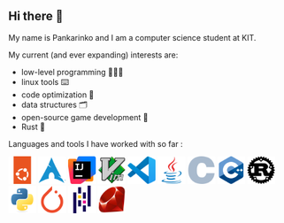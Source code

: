 ## Hi there 🍒

<!--
**Pankarinko/Pankarinko** is a ✨ _special_ ✨ repository because its `README.md` (this file) appears on your GitHub profile.

Here are some ideas to get you started:

- 🔭 I’m currently working on ...
- 🌱 I’m currently learning ...
- 👯 I’m looking to collaborate on ...
- 🤔 I’m looking for help with ...
- 💬 Ask me about ...
- 📫 How to reach me: ...
- 😄 Pronouns: ...
- ⚡ Fun fact: ...
-->

My name is Pankarinko and I am a computer science student at KIT. 

My current (and ever expanding) interests are:
- low-level programming 👩🏽‍💻
- linux tools ⌨️
- code optimization 🚄
- data structures 🗂️
- open-source game development 👾
- Rust 🚀

Languages and tools I have worked with so far :

<picture>
 <img src="https://github.com/devicons/devicon/blob/master/icons/ubuntu/ubuntu-original.svg" alt="Ubuntu" width="50" height="50">
</picture>
<picture>
 <img src="https://github.com/devicons/devicon/blob/master/icons/archlinux/archlinux-original.svg" alt="Arch Linux" width="50" height="50">
</picture>
<picture>
 <img src="https://github.com/devicons/devicon/blob/master/icons/intellij/intellij-original.svg" alt="IntelliJ" width="50" height="50">
</picture>
<picture>
 <img src="https://github.com/devicons/devicon/blob/master/icons/vim/vim-original.svg" alt="Vim" width="50" height="50">
</picture>
<picture>
 <img src="https://github.com/devicons/devicon/blob/master/icons/vscode/vscode-original.svg" alt="VSCode" width="50" height="50">
</picture>
<picture>
 <img src="https://github.com/devicons/devicon/blob/master/icons/java/java-original.svg" alt="Java" width="50" height="50">
</picture>
<picture>
 <img src="https://github.com/devicons/devicon/blob/master/icons/c/c-original.svg" alt="C" width="50" height="50">
</picture>
<picture>
 <img src="https://github.com/devicons/devicon/blob/master/icons/cplusplus/cplusplus-original.svg" alt="CPlusPlus" width="50" height="50">
</picture>
<picture>
 <img src="https://github.com/devicons/devicon/blob/master/icons/rust/rust-original.svg" alt="Rust" width="50" height="50">
</picture>
<picture>
 <img src="https://github.com/devicons/devicon/blob/master/icons/python/python-original.svg" alt="Python" width="50" height="50">
</picture>
<picture>
 <img src="https://github.com/devicons/devicon/blob/master/icons/pytorch/pytorch-original.svg" alt="PyTorch" width="50" height="50">
</picture>
<picture>
 <img src="https://github.com/devicons/devicon/blob/master/icons/pandas/pandas-original.svg" alt="pandas" width="50" height="50">
</picture>
<picture>
 <img src="https://github.com/devicons/devicon/blob/master/icons/ruby/ruby-original.svg" alt="Ruby" width="50" height="50">
</picture>
